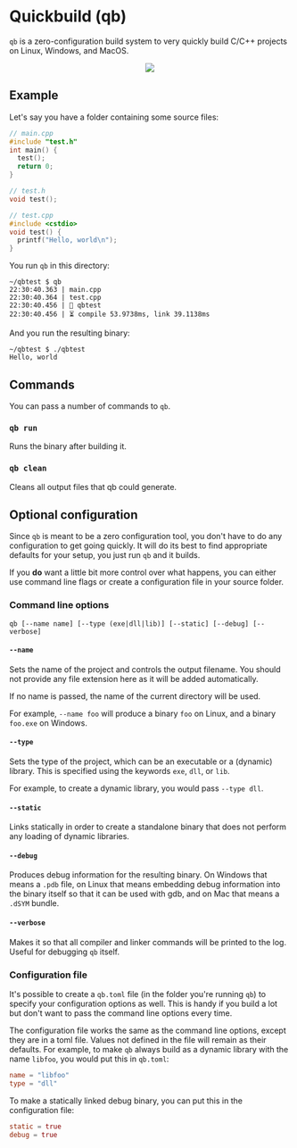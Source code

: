 # Quickbuild (qb)
`qb` is a zero-configuration build system to very quickly build C/C++ projects on Linux, Windows, and MacOS.

<p align="center">
  <img src="https://4o4.nl/qb.gif" />
</p>

## Example
Let's say you have a folder containing some source files:

```c++
// main.cpp
#include "test.h"
int main() {
  test();
  return 0;
}

// test.h
void test();

// test.cpp
#include <cstdio>
void test() {
  printf("Hello, world\n");
}
```

You run `qb` in this directory:

```
~/qbtest $ qb
22:30:40.363 | main.cpp
22:30:40.364 | test.cpp
22:30:40.456 | 👏 qbtest
22:30:40.456 | ⏳ compile 53.9738ms, link 39.1138ms
```

And you run the resulting binary:
```
~/qbtest $ ./qbtest
Hello, world
```

## Commands
You can pass a number of commands to `qb`.

### `qb run`
Runs the binary after building it.

### `qb clean`
Cleans all output files that qb could generate.

## Optional configuration
Since `qb` is meant to be a zero configuration tool, you don't have to do any configuration to get going quickly. It will do its best to find appropriate defaults for your setup, you just run `qb` and it builds.

If you **do** want a little bit more control over what happens, you can either use command line flags or create a configuration file in your source folder.

### Command line options
```
qb [--name name] [--type (exe|dll|lib)] [--static] [--debug] [--verbose]
```

#### `--name`
Sets the name of the project and controls the output filename. You should not provide any file extension here as it will be added automatically.

If no name is passed, the name of the current directory will be used.

For example, `--name foo` will produce a binary `foo` on Linux, and a binary `foo.exe` on Windows.

#### `--type`
Sets the type of the project, which can be an executable or a (dynamic) library. This is specified using the keywords `exe`, `dll`, or `lib`.

For example, to create a dynamic library, you would pass `--type dll`.

#### `--static`
Links statically in order to create a standalone binary that does not perform any loading of dynamic libraries.

#### `--debug`
Produces debug information for the resulting binary. On Windows that means a `.pdb` file, on Linux that means embedding debug information into the binary itself so that it can be used with gdb, and on Mac that means a `.dSYM` bundle.

#### `--verbose`
Makes it so that all compiler and linker commands will be printed to the log. Useful for debugging `qb` itself.

### Configuration file
It's possible to create a `qb.toml` file (in the folder you're running `qb`) to specify your configuration options as well. This is handy if you build a lot but don't want to pass the command line options every time.

The configuration file works the same as the command line options, except they are in a toml file. Values not defined in the file will remain as their defaults. For example, to make `qb` always build as a dynamic library with the name `libfoo`, you would put this in `qb.toml`:

```toml
name = "libfoo"
type = "dll"
```

To make a statically linked debug binary, you can put this in the configuration file:

```toml
static = true
debug = true
```
